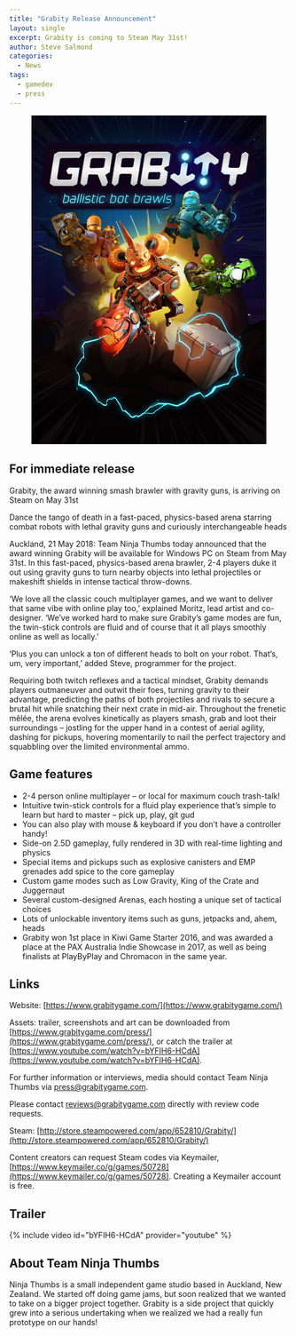 ```yaml
---
title: "Grabity Release Announcement"
layout: single
excerpt: Grabity is coming to Steam May 31st!
author: Steve Salmond
categories:
  - News
tags:
  - gamedev
  - press
---
```


<figure>
    <a href="/assets/images/Grabity_BoxArt.jpg"><img src="/assets/images/Grabity_BoxArt.jpg"></a>
</figure>

## For immediate release

Grabity, the award winning smash brawler with gravity guns, is arriving on Steam on May 31st

Dance the tango of death in a fast-paced, physics-based arena starring combat robots with lethal gravity guns and curiously interchangeable heads

Auckland, 21 May 2018: Team Ninja Thumbs today announced that the award winning Grabity will be available for Windows PC on Steam from May 31st. In this fast-paced, physics-based arena brawler, 2-4 players duke it out using gravity guns to turn nearby objects into lethal projectiles or makeshift shields in intense tactical throw-downs.

‘We love all the classic couch multiplayer games, and we want to deliver that same vibe with online play too,’ explained Moritz, lead artist and co-designer. ‘We’ve worked hard to make sure Grabity’s game modes are fun, the twin-stick controls are fluid and of course that it all plays smoothly online as well as locally.’

‘Plus you can unlock a ton of different heads to bolt on your robot. That’s, um, very important,’ added Steve, programmer for the project.

Requiring both twitch reflexes and a tactical mindset, Grabity demands players outmaneuver and outwit their foes, turning gravity to their advantage, predicting the paths of both projectiles and rivals to secure a brutal hit while snatching their next crate in mid-air. Throughout the frenetic mêlée, the arena evolves kinetically as players smash, grab and loot their surroundings – jostling for the upper hand in a contest of aerial agility, dashing for pickups, hovering momentarily to nail the perfect trajectory and squabbling over the limited environmental ammo.

## Game features

- 2-4 person online multiplayer – or local for maximum couch trash-talk!
- Intuitive twin-stick controls for a fluid play experience that’s simple to learn but hard to master – pick up, play, git gud
- You can also play with mouse & keyboard if you don’t have a controller handy!
- Side-on 2.5D gameplay, fully rendered in 3D with real-time lighting and physics
- Special items and pickups such as explosive canisters and EMP grenades add spice to the core gameplay
- Custom game modes such as Low Gravity, King of the Crate and Juggernaut
- Several custom-designed Arenas, each hosting a unique set of tactical choices
- Lots of unlockable inventory items such as guns, jetpacks and, ahem, heads
- Grabity won 1st place in Kiwi Game Starter 2016, and was awarded a place at the PAX Australia Indie Showcase in 2017, as well as being finalists at PlayByPlay and Chromacon in the same year.

## Links

Website: [https://www.grabitygame.com/](https://www.grabitygame.com/)

Assets: trailer, screenshots and art can be downloaded from [https://www.grabitygame.com/press/](https://www.grabitygame.com/press/), or catch the trailer at [https://www.youtube.com/watch?v=bYFIH6-HCdA](https://www.youtube.com/watch?v=bYFIH6-HCdA). 

For further information or interviews, media should contact Team Ninja Thumbs via [press@grabitygame.com](mailto:press@grabitygame.com).

Please contact [reviews@grabitygame.com](mailto:reviews@grabitygame.com) directly with review code requests.

Steam: [http://store.steampowered.com/app/652810/Grabity/](http://store.steampowered.com/app/652810/Grabity/)

Content creators can request Steam codes via Keymailer, [https://www.keymailer.co/g/games/50728](https://www.keymailer.co/g/games/50728). Creating a Keymailer account is free.


## Trailer

{% include video id="bYFIH6-HCdA" provider="youtube" %}


## About Team Ninja Thumbs

Ninja Thumbs is a small independent game studio based in Auckland, New Zealand. We started off doing game jams, but soon realized that we wanted to take on a bigger project together. Grabity is a side project that quickly grew into a serious undertaking when we realized we had a really fun prototype on our hands!